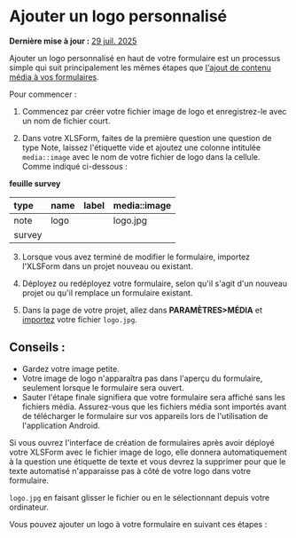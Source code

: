 # Ajouter un logo personnalisé
**Dernière mise à jour :** <a href="https://github.com/kobotoolbox/docs/blob/47cbc8887d6df73ef3bf760d5a3962b77ab26ed8/source/add_logo.md" class="reference">29 juil. 2025</a>

Ajouter un logo personnalisé en haut de votre formulaire est un processus simple qui suit principalement les mêmes étapes que [l'ajout de contenu média à vos formulaires](media.md).

Pour commencer :

1. Commencez par créer votre fichier image de logo et enregistrez-le avec un nom de fichier court.

2. Dans votre XLSForm, faites de la première question une question de type Note, laissez l'étiquette vide et ajoutez une colonne intitulée `media::image` avec le nom de votre fichier de logo dans la cellule. Comme indiqué ci-dessous :

**feuille survey**

| type | name | label | media::image |
| :--- | :--- | :---- | :----------- |
| note | logo |       | logo.jpg     |
| survey|

3. Lorsque vous avez terminé de modifier le formulaire, importez l'XLSForm dans un projet nouveau ou existant.

4. Déployez ou redéployez votre formulaire, selon qu'il s'agit d'un nouveau projet ou qu'il remplace un formulaire existant.

5. Dans la page de votre projet, allez dans **PARAMÈTRES>MÉDIA** et [importez](media.md) votre fichier `logo.jpg`.

## Conseils :

-   Gardez votre image petite.
-   Votre image de logo n'apparaîtra pas dans l'aperçu du formulaire, seulement lorsque le formulaire sera ouvert.
-   Sauter l'étape finale signifiera que votre formulaire sera affiché sans les fichiers média. Assurez-vous que les fichiers média sont importés avant de télécharger le formulaire sur vos appareils lors de l'utilisation de l'application Android.

<p class="note">Si vous ouvrez l'interface de création de formulaires après avoir déployé votre XLSForm avec le fichier image de logo, elle donnera automatiquement à la question une étiquette de texte et vous devrez la supprimer pour que le texte automatisé n'apparaisse pas à côté de votre logo dans votre formulaire.</p>

`logo.jpg` en faisant glisser le fichier ou en le sélectionnant depuis votre ordinateur.

Vous pouvez ajouter un logo à votre formulaire en suivant ces étapes :
